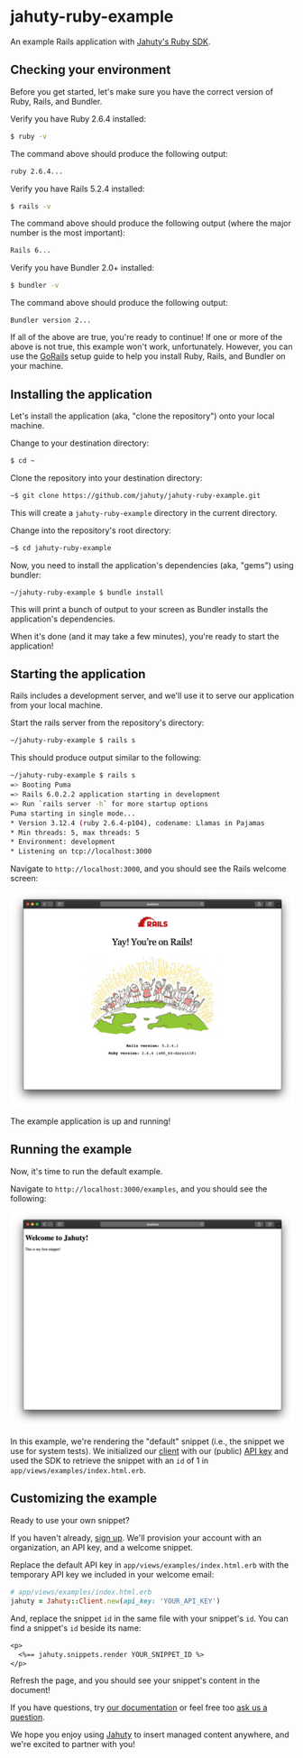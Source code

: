 # jahuty-ruby-example

An example Rails application with [Jahuty's Ruby SDK](https://github.com/jahuty/jahuty-ruby).

## Checking your environment

Before you get started, let's make sure you have the correct version of Ruby, Rails, and Bundler.

Verify you have Ruby 2.6.4 installed:

```bash
$ ruby -v
```

The command above should produce the following output:

```bash
ruby 2.6.4...
```

Verify you have Rails 5.2.4 installed:

```bash
$ rails -v
```

The command above should produce the following output (where the major number is the most important):

```bash
Rails 6...
```

Verify you have Bundler 2.0+ installed:

```bash
$ bundler -v
```

The command above should produce the following output:

```
Bundler version 2...
```

If all of the above are true, you're ready to continue! If one or more of the above is not true, this example won't work, unfortunately. However, you can use the [GoRails](https://gorails.com/setup) setup guide to help you install Ruby, Rails, and Bundler on your machine.

## Installing the application

Let's install the application (aka, "clone the repository") onto your local machine.

Change to your destination directory:

```bash
$ cd ~
```

Clone the repository into your destination directory:

```bash
~$ git clone https://github.com/jahuty/jahuty-ruby-example.git
```

This will create a `jahuty-ruby-example` directory in the current directory.

Change into the repository's root directory:

```bash
~$ cd jahuty-ruby-example
```

Now, you need to install the application's dependencies (aka, "gems") using bundler:

```
~/jahuty-ruby-example $ bundle install
```

This will print a bunch of output to your screen as Bundler installs the application's dependencies.

When it's done (and it may take a few minutes), you're ready to start the application!

## Starting the application

Rails includes a development server, and we'll use it to serve our application from your local machine.

Start the rails server from the repository's directory:

```bash
~/jahuty-ruby-example $ rails s
```

This should produce output similar to the following:

```bash
~/jahuty-ruby-example $ rails s
=> Booting Puma
=> Rails 6.0.2.2 application starting in development
=> Run `rails server -h` for more startup options
Puma starting in single mode...
* Version 3.12.4 (ruby 2.6.4-p104), codename: Llamas in Pajamas
* Min threads: 5, max threads: 5
* Environment: development
* Listening on tcp://localhost:3000
```

Navigate to `http://localhost:3000`, and you should see the Rails welcome screen:

![Rails default welcome screen](https://github.com/jahuty/jahuty-ruby-example/blob/master/app/assets/images/welcome.png)

The example application is up and running!

## Running the example

Now, it's time to run the default example.

Navigate to `http://localhost:3000/examples`, and you should see the following:

![Jahuty example](https://github.com/jahuty/jahuty-ruby-example/blob/master/app/assets/images/example.png)

In this example, we're rendering the "default" snippet (i.e., the snippet we use for system tests). We initialized our [client](https://github.com/jahuty/jahuty-ruby) with our (public) [API key](https://docs.jahuty.com/api#authentication) and used the SDK to retrieve the snippet with an `id` of 1 in `app/views/examples/index.html.erb`.

## Customizing the example

Ready to use your own snippet?

If you haven't already, [sign up](https://www.jahuty.com/users/sign_up). We'll provision your account with an organization, an API key, and a welcome snippet.

Replace the default API key in `app/views/examples/index.html.erb` with the temporary API key we included in your welcome email:

```ruby
# app/views/examples/index.html.erb
jahuty = Jahuty::Client.new(api_key: 'YOUR_API_KEY')
```

And, replace the snippet `id` in the same file with your snippet's `id`. You can find a snippet's `id` beside its name:

```html+erb
<p>
  <%== jahuty.snippets.render YOUR_SNIPPET_ID %>
</p>
```

Refresh the page, and you should see your snippet's content in the document!

If you have questions, try [our documentation](https://docs.jahuty.com) or feel free too [ask us a question](https://www.jahuty.com/contact).

We hope you enjoy using [Jahuty](https://www.jahuty.com) to insert managed content anywhere, and we're excited to partner with you!
